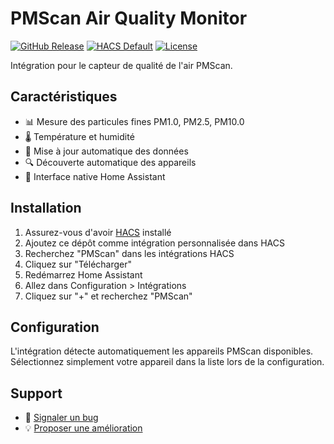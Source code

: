 # PMScan Air Quality Monitor

[![GitHub Release][releases-shield]][releases]
[![HACS Default][hacs-shield]][hacs]
[![License][license-shield]](LICENSE)

Intégration pour le capteur de qualité de l'air PMScan.

## Caractéristiques

- 📊 Mesure des particules fines PM1.0, PM2.5, PM10.0
- 🌡️ Température et humidité
- 🔄 Mise à jour automatique des données
- 🔍 Découverte automatique des appareils
- 📱 Interface native Home Assistant

## Installation

1. Assurez-vous d'avoir [HACS](https://hacs.xyz) installé
2. Ajoutez ce dépôt comme intégration personnalisée dans HACS
3. Recherchez "PMScan" dans les intégrations HACS
4. Cliquez sur "Télécharger"
5. Redémarrez Home Assistant
6. Allez dans Configuration > Intégrations
7. Cliquez sur "+" et recherchez "PMScan"

## Configuration

L'intégration détecte automatiquement les appareils PMScan disponibles.
Sélectionnez simplement votre appareil dans la liste lors de la configuration.

## Support

- 🐛 [Signaler un bug](https://github.com/julienrat/PM_scan-simple-python-script/issues)
- 💡 [Proposer une amélioration](https://github.com/julienrat/PM_scan-simple-python-script/issues)

[releases-shield]: https://img.shields.io/github/release/julienrat/PM_scan-simple-python-script.svg
[releases]: https://github.com/julienrat/PM_scan-simple-python-script/releases
[hacs-shield]: https://img.shields.io/badge/HACS-Default-orange.svg
[hacs]: https://github.com/hacs/integration
[license-shield]: https://img.shields.io/github/license/julienrat/PM_scan-simple-python-script.svg 